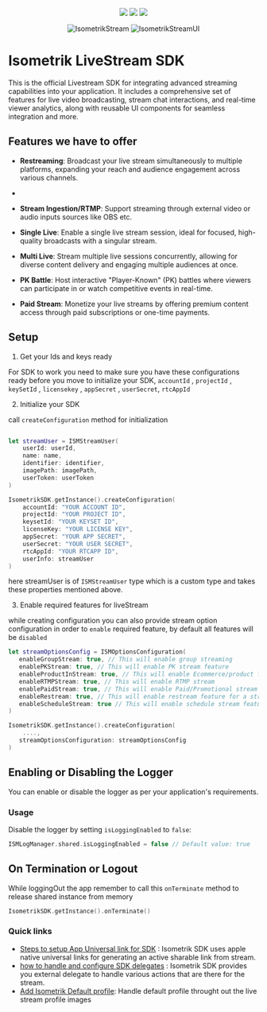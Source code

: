 
<p align="center">
  <a href="https://www.swift.org/package-manager/"><img src="https://img.shields.io/badge/SPM-compatible-darkgreen?style=flat-square"/></a>
   <a href="https://getstream.io/chat/docs/sdk/ios/"><img src="https://img.shields.io/badge/iOS-15%2B-lightblue?style=flat-square" /></a>
  <a href="https://swift.org"><img src="https://img.shields.io/badge/Swift-5.5%2B-orange.svg?style=flat-square" /></a>
</p>

<p align="center">
  <img id="stream-label" alt="IsometrikStream" src="https://img.shields.io/badge/IsometrikStream-509KB-blue?style=flat-square"/>
  <img id="stream-ui-label" alt="IsometrikStreamUI" src="https://img.shields.io/badge/IsometrikStreamUI-9.7MB-blue?style=flat-square"/>
</p>

# Isometrik LiveStream SDK

This is the official Livestream SDK for integrating advanced streaming capabilities into your application. It includes a comprehensive set of features for live video broadcasting, stream chat interactions, and real-time viewer analytics, along with reusable UI components for seamless integration and more.

## Features we have to offer

- **Restreaming**: Broadcast your live stream simultaneously to multiple platforms, expanding your reach and audience engagement across various channels.
- 
- **Stream Ingestion/RTMP**: Support streaming through external video or audio inputs sources like OBS etc.

- **Single Live**: Enable a single live stream session, ideal for focused, high-quality broadcasts with a singular stream.

- **Multi Live**: Stream multiple live sessions concurrently, allowing for diverse content delivery and engaging multiple audiences at once.

- **PK Battle**: Host interactive "Player-Known" (PK) battles where viewers can participate in or watch competitive events in real-time.

- **Paid Stream**: Monetize your live streams by offering premium content access through paid subscriptions or one-time payments.


## Setup

1. Get your Ids and keys ready
   
For SDK to work you need to make sure you have these configurations ready before you move to initialize your SDK, ``accountId`` , ``projectId`` , ``keySetId`` , ``licensekey`` , ``appSecret`` , ``userSecret``, ``rtcAppId``

2. Initialize your SDK

call ``createConfiguration`` method for initialization

```swift

let streamUser = ISMStreamUser(
    userId: userId,
    name: name,
    identifier: identifier,
    imagePath: imagePath,
    userToken: userToken
)

IsometrikSDK.getInstance().createConfiguration(
    accountId: "YOUR ACCOUNT ID",
    projectId: "YOUR PROJECT ID",
    keysetId: "YOUR KEYSET ID",
    licenseKey: "YOUR LICENSE KEY",
    appSecret: "YOUR APP SECRET",
    userSecret: "YOUR USER SECRET",
    rtcAppId: "YOUR RTCAPP ID",
    userInfo: streamUser
)
```

here streamUser is of ``ISMStreamUser`` type which is a custom type and takes these properties mentioned above.

3. Enable required features for liveStream

while creating configuration you can also provide stream option configuration in order to ``enable`` required feature, by default all features will be ``disabled``

```swift
let streamOptionsConfig = ISMOptionsConfiguration(
   enableGroupStream: true, // This will enable group streaming 
   enablePKStream: true, // This will enable PK stream feature
   enableProductInStream: true, // This will enable Ecommerce/product for a stream
   enableRTMPStream: true, // This will enable RTMP stream
   enablePaidStream: true, // This will enable Paid/Promotional stream feature
   enableRestream: true, // This will enable restream feature for a stream
   enableScheduleStream: true // This will enable schedule stream feature
)

IsometrikSDK.getInstance().createConfiguration(
    ....,
   streamOptionsConfiguration: streamOptionsConfig
)
```

## Enabling or Disabling the Logger

You can enable or disable the logger as per your application's requirements.

### Usage

Disable the logger by setting `isLoggingEnabled` to `false`:

```swift
ISMLogManager.shared.isLoggingEnabled = false // Default value: true
```

## On Termination or Logout

While loggingOut the app remember to call this ``onTerminate`` method to release shared instance from memory

```swift
IsometrikSDK.getInstance().onTerminate()
```

### Quick links
- [Steps to setup App Universal link for SDK](./README_DOC/universal_link.md) : Isometrik SDK uses apple native universal links for generating an active sharable link from stream.
- [how to handle and configure SDK delegates](./README_DOC/external_delegate.md) : Isometrik SDK provides you external delegate to handle various actions that are there for the stream.
- [Add Isometrik Default profile](./README_DOC/Isometrik_default_profile.md): Handle default profile throught out the live stream profile images






